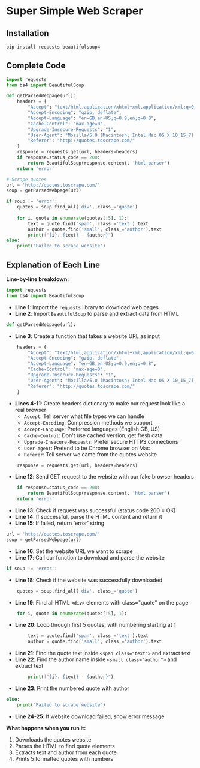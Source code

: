 # Super Simple Web Scraper

## Installation
```bash
pip install requests beautifulsoup4
```

## Complete Code

```python
import requests
from bs4 import BeautifulSoup

def getParsedWebpage(url):
    headers = {
        "Accept": "text/html,application/xhtml+xml,application/xml;q=0.9,image/avif,image/webp,image/apng,*/*;q=0.8,application/signed-exchange;v=b3;q=0.7",
        "Accept-Encoding": "gzip, deflate",
        "Accept-Language": "en-GB,en-US;q=0.9,en;q=0.8",
        "Cache-Control": "max-age=0",
        "Upgrade-Insecure-Requests": "1",
        "User-Agent": "Mozilla/5.0 (Macintosh; Intel Mac OS X 10_15_7) AppleWebKit/537.36 (KHTML, like Gecko) Chrome/139.0.0.0 Safari/537.36",
        "Referer": "http://quotes.toscrape.com/"
    }
    response = requests.get(url, headers=headers)
    if response.status_code == 200:
        return BeautifulSoup(response.content, 'html.parser')
    return 'error'

# Scrape quotes
url = 'http://quotes.toscrape.com/'
soup = getParsedWebpage(url)

if soup != 'error':
    quotes = soup.find_all('div', class_='quote')
    
    for i, quote in enumerate(quotes[:5], 1):
        text = quote.find('span', class_='text').text
        author = quote.find('small', class_='author').text
        print(f"{i}. {text} - {author}")
else:
    print("Failed to scrape website")
```

## Explanation of Each Line

**Line-by-line breakdown:**

```python
import requests
from bs4 import BeautifulSoup
```
- **Line 1**: Import the `requests` library to download web pages
- **Line 2**: Import `BeautifulSoup` to parse and extract data from HTML

```python
def getParsedWebpage(url):
```
- **Line 3**: Create a function that takes a website URL as input

```python
    headers = {
        "Accept": "text/html,application/xhtml+xml,application/xml;q=0.9...",
        "Accept-Encoding": "gzip, deflate",
        "Accept-Language": "en-GB,en-US;q=0.9,en;q=0.8",
        "Cache-Control": "max-age=0",
        "Upgrade-Insecure-Requests": "1",
        "User-Agent": "Mozilla/5.0 (Macintosh; Intel Mac OS X 10_15_7)...",
        "Referer": "http://quotes.toscrape.com/"
    }
```
- **Lines 4-11**: Create headers dictionary to make our request look like a real browser
  - `Accept`: Tell server what file types we can handle
  - `Accept-Encoding`: Compression methods we support
  - `Accept-Language`: Preferred languages (English GB, US)
  - `Cache-Control`: Don't use cached version, get fresh data
  - `Upgrade-Insecure-Requests`: Prefer secure HTTPS connections
  - `User-Agent`: Pretend to be Chrome browser on Mac
  - `Referer`: Tell server we came from the quotes website

```python
    response = requests.get(url, headers=headers)
```
- **Line 12**: Send GET request to the website with our fake browser headers

```python
    if response.status_code == 200:
        return BeautifulSoup(response.content, 'html.parser')
    return 'error'
```
- **Line 13**: Check if request was successful (status code 200 = OK)
- **Line 14**: If successful, parse the HTML content and return it
- **Line 15**: If failed, return 'error' string

```python
url = 'http://quotes.toscrape.com/'
soup = getParsedWebpage(url)
```
- **Line 16**: Set the website URL we want to scrape
- **Line 17**: Call our function to download and parse the website

```python
if soup != 'error':
```
- **Line 18**: Check if the website was successfully downloaded

```python
    quotes = soup.find_all('div', class_='quote')
```
- **Line 19**: Find all HTML `<div>` elements with class="quote" on the page

```python
    for i, quote in enumerate(quotes[:5], 1):
```
- **Line 20**: Loop through first 5 quotes, with numbering starting at 1

```python
        text = quote.find('span', class_='text').text
        author = quote.find('small', class_='author').text
```
- **Line 21**: Find the quote text inside `<span class="text">` and extract text
- **Line 22**: Find the author name inside `<small class="author">` and extract text

```python
        print(f"{i}. {text} - {author}")
```
- **Line 23**: Print the numbered quote with author

```python
else:
    print("Failed to scrape website")
```
- **Line 24-25**: If website download failed, show error message

**What happens when you run it:**
1. Downloads the quotes website
2. Parses the HTML to find quote elements
3. Extracts text and author from each quote
4. Prints 5 formatted quotes with numbers
